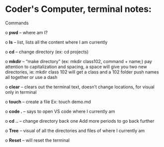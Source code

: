 # Coder's Computer, terminal notes:

Commands

o	**pwd** – where am I?

o	**ls** – list, lists all the content where I am currently

o	**cd** – change directory (ex: cd projects)

o	**mkdir** – “make directory” (ex: mkdir class102, command + name;)
  	pay attention to capitalization and spacing, a space will give you two new directories, ie: mkdir class 102 will get a class and a 102 folder
  	push names all together or use a dash
    
o	**clear** – clears out the terminal text, doesn’t change locations, for visual only in terminal

o	**touch** – create a file
  	Ex: touch demo.md
    
o	**code .** – says to open VS code where I currently am

o	**cd ..** – change directory back one
 	Add more periods to go back further
  
o	**Tree** – visual of all the directories and files of where I currently am

o	**Reset** – will reset the terminal

